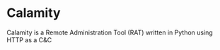 # Calamity
Calamity is a Remote Administration Tool (RAT) written in Python using HTTP as a C&amp;C
